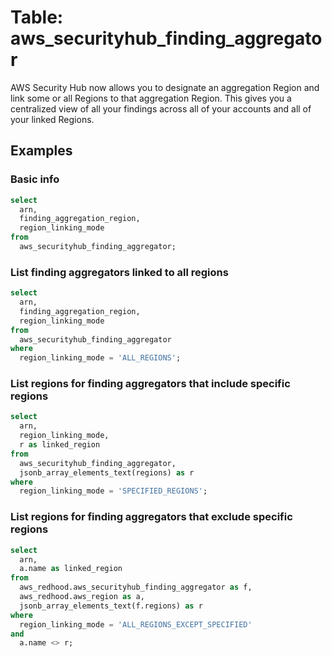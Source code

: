 # Table: aws_securityhub_finding_aggregator

AWS Security Hub now allows you to designate an aggregation Region and link some or all Regions to that aggregation Region. This gives you a centralized view of all your findings across all of your accounts and all of your linked Regions.

## Examples

### Basic info

```sql
select
  arn,
  finding_aggregation_region,
  region_linking_mode
from
  aws_securityhub_finding_aggregator;
```

### List finding aggregators linked to all regions

```sql
select
  arn,
  finding_aggregation_region,
  region_linking_mode
from
  aws_securityhub_finding_aggregator
where
  region_linking_mode = 'ALL_REGIONS';
```

### List regions for finding aggregators that include specific regions

```sql
select
  arn,
  region_linking_mode,
  r as linked_region
from
  aws_securityhub_finding_aggregator,
  jsonb_array_elements_text(regions) as r
where
  region_linking_mode = 'SPECIFIED_REGIONS';
```

### List regions for finding aggregators that exclude specific regions

```sql
select
  arn,
  a.name as linked_region
from
  aws_redhood.aws_securityhub_finding_aggregator as f,
  aws_redhood.aws_region as a,
  jsonb_array_elements_text(f.regions) as r
where
  region_linking_mode = 'ALL_REGIONS_EXCEPT_SPECIFIED'
and
  a.name <> r;
```